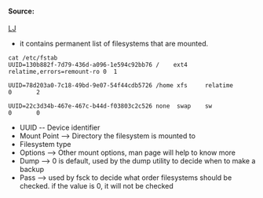 #### Source:
[LJ](https://linuxjourney.com/lesson/etc-fstab-file-system-table)

* it contains permanent list of filesystems that are mounted.

```
cat /etc/fstab
UUID=130b882f-7d79-436d-a096-1e594c92bb76 /    ext4 relatime,errors=remount-ro 0  1
  
UUID=78d203a0-7c18-49bd-9e07-54f44cdb5726 /home xfs     relatime        0       2
  
UUID=22c3d34b-467e-467c-b44d-f03803c2c526 none  swap    sw              0       0
```

* UUID -- Device identifier
* Mount Point --> Directory the filesystem is mounted to
* Filesystem type
* Options --> Other mount options, man page will help to know more
* Dump --> 0 is default, used by the dump utility to decide when to make a backup
* Pass --> used by fsck to decide what order filesystems should be checked. if the value is 0, it will not be checked

